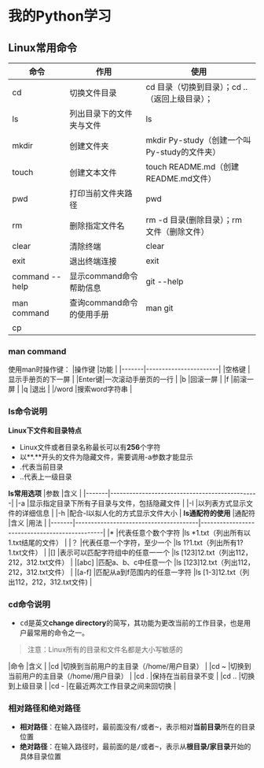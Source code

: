 # 我的Python学习 #

## Linux常用命令 ##
|命令		|作用				|使用						|
|---------------|-------------------------------|-----------------------------------------------|
|cd		|切换文件目录			|cd 目录（切换到目录）；cd ..（返回上级目录）；	|
|ls		|列出目录下的文件夹与文件	|ls						|
|mkdir		|创建文件夹			|mkdir Py-study（创建一个叫Py-study的文件夹）	|
|touch		|创建文本文件			|touch README.md（创建README.md文件）		|
|pwd		|打印当前文件夹路径		|pwd						|
|rm		|删除指定文件名			|rm -d 目录(删除目录）；rm 文件（删除文件）	|
|clear		|清除终端			|clear						|
|exit		|退出终端连接			|exit						|
|command --help	|显示command命令帮助信息	|git --help					|
|man command	|查询command命令的使用手册	|man git					|
|cp		|				|						|
### man command ###
使用man时操作键：
|操作键	|功能			|
|-------|-----------------------|
|空格键	|显示手册页的下一屏	|
|Enter键|一次滚动手册页的一行	|
|b	|回滚一屏		|
|f	|前滚一屏		|
|q	|退出			|
|/word	|搜索word字符串		|
### ls命令说明 ###
**Linux下文件和目录特点**
- Linux文件或者目录名称最长可以有**256**个字符
- 以**.**开头的文件为隐藏文件，需要调用-a参数才能显示
- .代表当前目录
- ..代表上一级目录

**ls常用选项**
|参数	|含义						|
|-------|-----------------------------------------------|
|-a	|显示指定目录下所有子目录与文件，包括隐藏文件	|
|-l	|以列表方式显示文件的详细信息			|
|-h	|配合-l以拟人化的方式显示文件大小		|
**ls通配符的使用**
|通配符	|含义					|用法						|
|-------|---------------------------------------|-----------------------------------------------|
|\*	|代表任意个数个字符			|ls \*1.txt（列出所有以1.txt结尾的文件）		|
|？	|代表任意一个字符，至少一个		|ls 1?1.txt（列出所有1?1.txt文件）		|
|[]	|表示可以匹配字符组中的任意一一个	|ls [123]12.txt（列出112，212，312.txt文件）	|
|[abc]	|匹配a、b、c中任意一个			|ls [123]12.txt（列出112，212，312.txt文件）	|
|[a-f]	|匹配从a到f范围内的任意一字符		|ls [1-3]12.txt（列出112，212，312.txt文件)	|
### cd命令说明 ###
- <kbd>cd</kbd>是英文**change directory**的简写，其功能为更改当前的工作目录，也是用户最常用的命令之一。

> 注意：Linux所有的目录和文件名都是大小写敏感的

|命令	|含义						|
|cd	|切换到当前用户的主目录（/home/用户目录）	|
|cd ~	|切换到当前用户的主目录（/home/用户目录）	|
|cd .	|保持在当前目录不变				|
|cd ..	|切换到上级目录					|
|cd -	|在最近两次工作目录之间来回切换			|
### 相对路径和绝对路径 ###
- **相对路径**：在输入路径时，最前面没有<kbd>/或者~</kbd>，表示相对**当前目录**所在的目录位置
- **绝对路径**：在输入路径时，最前面的是<KBD>/或者~</kbd>，表示从**根目录/家目录**开始的具体目录位置




